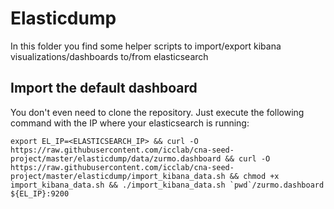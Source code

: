 # Elasticdump
In this folder you find some helper scripts to import/export kibana visualizations/dashboards to/from elasticsearch

## Import the default dashboard
You don't even need to clone the repository. Just execute the following command with the IP where your elasticsearch is running:

```
export EL_IP=<ELASTICSEARCH_IP> && curl -O https://raw.githubusercontent.com/icclab/cna-seed-project/master/elasticdump/data/zurmo.dashboard && curl -O https://raw.githubusercontent.com/icclab/cna-seed-project/master/elasticdump/import_kibana_data.sh && chmod +x import_kibana_data.sh && ./import_kibana_data.sh `pwd`/zurmo.dashboard ${EL_IP}:9200
```

